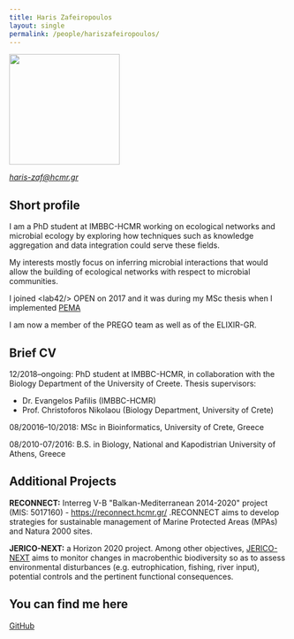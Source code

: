 ```yaml
---
title: Haris Zafeiropoulos
layout: single
permalink: /people/hariszafeiropoulos/
---
```


<p align="left">
  <img src="https://imgbbb.com/images/2019/09/17/70464805_361607058052247_7299450752395640832_n.jpg"  width="200" align="center" >
</p>

[*haris-zaf@hcmr.gr*](haris-zaf@hcmr.gr)

## Short profile
I am a PhD student at IMBBC-HCMR working on ecological networks and microbial ecology by exploring how techniques such as knowledge aggregation and data integration could serve these fields. 

My interests mostly focus on inferring microbial interactions that would allow the building of ecological networks with respect to microbial communities. 

I joined \<lab42/\> OPEN on 2017 and it was during my MSc thesis when I implemented [PEMA](https://github.com/hariszaf/pema)

I am now a member of the PREGO team as well as of the ELIXIR-GR. 


## Brief CV

12/2018–ongoing: PhD student at IMBBC-HCMR, in collaboration with the Biology Department of the University of Creete.
Thesis supervisors: 
- Dr. Evangelos Pafilis (IMBBC-HCMR) 
- Prof. Christoforos Nikolaou (Biology Department, University of Crete)

08/20016–10/2018: MSc in Bioinformatics, University of Crete, Greece

08/2010-07/2016: B.S. in Biology, National and Kapodistrian University of Athens, Greece


## Additional Projects

**RECONNECT:** Interreg V-B "Balkan-Mediterranean 2014-2020" project (MIS: 5017160) - https://reconnect.hcmr.gr/ .RECONNECT aims to develop strategies for sustainable management of Marine Protected Areas (MPAs) and Natura 2000 sites.

**JERICO-NEXT:** a Horizon 2020 project. Among other objectives, [JERICO-NEXT](http://www.jerico-ri.eu/ )  aims to monitor changes in macrobenthic biodiversity so as to assess environmental disturbances 	(e.g. eutrophication, fishing, river input), potential controls and the pertinent functional 	consequences.


## You can find me here
[GitHub](https://github.com/hariszaf/)

